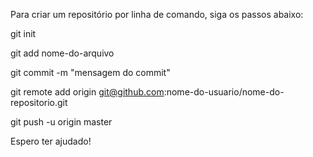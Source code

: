 Para criar um repositório por linha de comando, siga os passos abaixo:

git init

git add nome-do-arquivo

git commit -m "mensagem do commit"

git remote add origin git@github.com:nome-do-usuario/nome-do-repositorio.git

git push -u origin master

Espero ter ajudado! 
